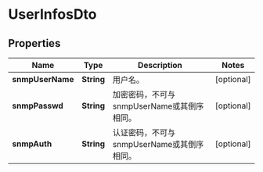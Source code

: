 
# UserInfosDto

## Properties
Name | Type | Description | Notes
------------ | ------------- | ------------- | -------------
**snmpUserName** | **String** | 用户名。 |  [optional]
**snmpPasswd** | **String** | 加密密码，不可与snmpUserName或其倒序相同。 |  [optional]
**snmpAuth** | **String** | 认证密码，不可与snmpUserName或其倒序相同。 |  [optional]



